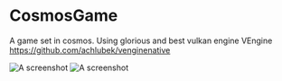 # CosmosGame
A game set in cosmos. Using glorious and best vulkan engine VEngine https://github.com/achlubek/venginenative

![A screenshot](https://i.imgur.com/myr75BA.png "Screenshot")
![A screenshot](https://i.imgur.com/ZY9Jhlz.jpg "Screenshot")
